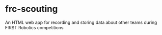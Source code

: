 # frc-scouting
An HTML web app for recording and storing data about other teams during FIRST Robotics competitions

